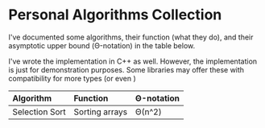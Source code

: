 # Personal Algorithms Collection
I've documented some algorithms, their function (what they do), and their asymptotic upper bound (Θ-notation) in the table below.

I've wrote the implementation in C++ as well. However, the implementation is just for demonstration purposes. Some libraries may offer these with compatibility for more types (or even )

| Algorithm      | Function       | Θ-notation     |
| :------------- | :------------- | :------------- |
| Selection Sort | Sorting arrays | Θ(n^2)         |
